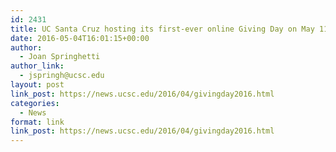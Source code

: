 ```yaml
---
id: 2431
title: UC Santa Cruz hosting its first-ever online Giving Day on May 11
date: 2016-05-04T16:01:15+00:00
author:
  - Joan Springhetti
author_link:
  - jspringh@ucsc.edu
layout: post
link_post: https://news.ucsc.edu/2016/04/givingday2016.html
categories:
  - News
format: link
link_post: https://news.ucsc.edu/2016/04/givingday2016.html
---
```

